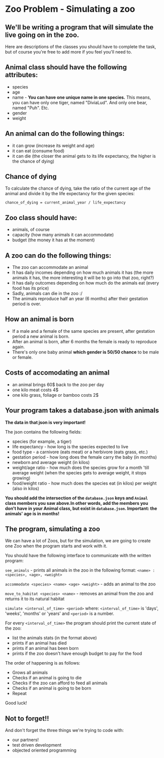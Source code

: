 # Zoo Problem - Simulating a zoo


## We'll be writing a program that will simulate the live going on in the zoo.

Here are descriptions of the classes you should have to complete the task, but
of course you're free to add more if you feel you'll need to.

## Animal class should have the following attributes:

* species
* age
* name - __You can have one unique name in one species.__ This means, you can have only one tiger, named "DiviaLud". And only one bear, named "Puh". Etc.
* gender
* weight

## An animal can do the following things:

* it can grow (increase its weight and age)
* it can eat (consume food)
* it can die (the closer the animal gets to its life expectancy, the higher is the chance of dying)

## Chance of dying

To calculate the chance of dying, take the ratio of the current age of the animal and divide it by the life expectancy for the given species:

```
chance_of_dying = current_animal_year / life_expectancy
```

## Zoo class should have:

* animals, of course
* capacity (how many animals it can accommodate)
* budget (the money it has at the moment)

## A zoo can do the following things:

* The zoo can accommodate an animal
* It has daily incomes depending on how much animals it has (the more animals it has, the more interesting it will be to go into that zoo, right?)
* It has daily outcomes depending on how much do the animals eat (every food has its price)
* Sadly, animals can die in the zoo :/
* The animals reproduce half an year (6 months) after their gestation period is over.

## How an animal is born

* If a male and a female of the same species are present,
after gestation period a new animal is born.
* After an animal is born, after 6 months the female is ready
to reproduce again.
* There's only one baby animal __which gender is 50/50 chance__ to be male or female.

## Costs of accomodating an animal

* an animal brings 60$ back to the zoo per day
* one kilo meat costs 4$
* one kilo grass, foliage or bamboo costs 2$

## Your program takes a database.json with animals

__The data in that json is very important!__

The json contains the following fields:
* species (for example, a tiger)
* life expectancy - how long is the species expected to live
* food type - a carnivore (eats meat) or a herbivore (eats grass, etc.)
* gestation period - how long does the female carry the baby (in months)
* newborn and average weight (in kilos)
* weight/age ratio - how much does the species grow for a month 'till average weight
(when the species gets to average weight, it stops growing)
* food/weight ratio - how much does the species eat (in kilos) per weight (also in kilos)

__You should add the intersection of the `database.json` keys and `Animal` class members you saw above.In other words, add the members you don't have in your Animal class, but exist in `database.json`. Important: the animals' age is in months!__ 


## The program, simulating a zoo

We can have a lot of Zoos, but for the simulation, we are going to create one Zoo when the program starts and work with it.

You should have the following interface to communicate with the written program:

`see_animals` - prints all animals in the zoo in the following format: `<name> : <species>, <age>, <weight>`

`accommodate <species> <name> <age> <weight>` - adds an animal to the zoo

`move_to_habitat <species> <name>` - removes an animal from the zoo and returns it to its natural habitat

`simulate <interval_of_time> <period>` where:
`<interval_of_time>` is 'days', 'weeks', 'months' or 'years' and `<period>` is a number.

For every `<interval_of_time>` the program should print the current state of the zoo:

* list the animals stats (in the format above)
* prints if an animal has died
* prints if an animal has been born
* prints if the zoo doesn't have enough budget to pay for the food

The order of happening is as follows:

* Grows all animals
* Checks if an animal is going to die
* Checks if the zoo can afford to feed all animals
* Checks if an animal is going to be born
* Repeat

Good luck!

## Not to forget!!

And don't forget the three things we're trying to code with:
* our partners!
* test driven development
* objected oriented programming
